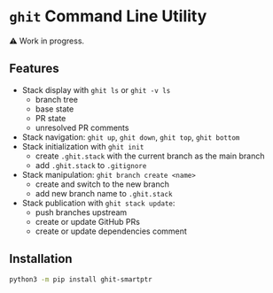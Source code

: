 `ghit` Command Line Utility
===========================

:warning: Work in progress.

Features
--------

* Stack display with `ghit ls` or `ghit -v ls`
  * branch tree
  * base state
  * PR state
  * unresolved PR comments
* Stack navigation: `ghit up`, `ghit down`, `ghit top`, `ghit bottom`
* Stack initialization with `ghit init`
  * create `.ghit.stack` with the current branch as the main branch
  * add `.ghit.stack` to `.gitignore`
* Stack manipulation: `ghit branch create <name>`
  * create and switch to the new branch
  * add new branch name to `.ghit.stack`
* Stack publication with `ghit stack update`:
  * push branches upstream
  * create or update GitHub PRs
  * create or update dependencies comment

Installation
------------

```sh
python3 -m pip install ghit-smartptr
```
